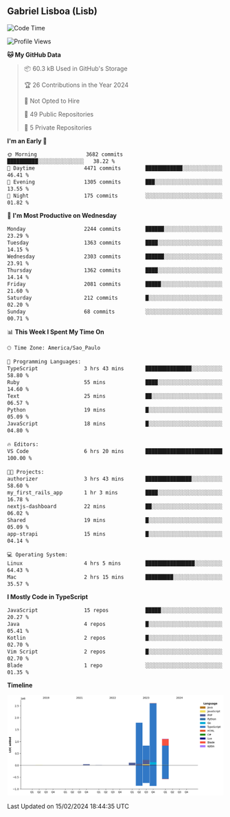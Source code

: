 ## Gabriel Lisboa (Lisb)

<!--START_SECTION:waka-->
![Code Time](http://img.shields.io/badge/Code%20Time-422%20hrs%2027%20mins-blue)

![Profile Views](http://img.shields.io/badge/Profile%20Views-17-blue)

**🐱 My GitHub Data** 

> 📦 60.3 kB Used in GitHub's Storage 
 > 
> 🏆 26 Contributions in the Year 2024
 > 
> 🚫 Not Opted to Hire
 > 
> 📜 49 Public Repositories 
 > 
> 🔑 5 Private Repositories 
 > 
**I'm an Early 🐤** 

```text
🌞 Morning                3682 commits        ██████████░░░░░░░░░░░░░░░   38.22 % 
🌆 Daytime                4471 commits        ████████████░░░░░░░░░░░░░   46.41 % 
🌃 Evening                1305 commits        ███░░░░░░░░░░░░░░░░░░░░░░   13.55 % 
🌙 Night                  175 commits         ░░░░░░░░░░░░░░░░░░░░░░░░░   01.82 % 
```
📅 **I'm Most Productive on Wednesday** 

```text
Monday                   2244 commits        ██████░░░░░░░░░░░░░░░░░░░   23.29 % 
Tuesday                  1363 commits        ████░░░░░░░░░░░░░░░░░░░░░   14.15 % 
Wednesday                2303 commits        ██████░░░░░░░░░░░░░░░░░░░   23.91 % 
Thursday                 1362 commits        ████░░░░░░░░░░░░░░░░░░░░░   14.14 % 
Friday                   2081 commits        █████░░░░░░░░░░░░░░░░░░░░   21.60 % 
Saturday                 212 commits         █░░░░░░░░░░░░░░░░░░░░░░░░   02.20 % 
Sunday                   68 commits          ░░░░░░░░░░░░░░░░░░░░░░░░░   00.71 % 
```


📊 **This Week I Spent My Time On** 

```text
🕑︎ Time Zone: America/Sao_Paulo

💬 Programming Languages: 
TypeScript               3 hrs 43 mins       ███████████████░░░░░░░░░░   58.80 % 
Ruby                     55 mins             ████░░░░░░░░░░░░░░░░░░░░░   14.60 % 
Text                     25 mins             ██░░░░░░░░░░░░░░░░░░░░░░░   06.57 % 
Python                   19 mins             █░░░░░░░░░░░░░░░░░░░░░░░░   05.09 % 
JavaScript               18 mins             █░░░░░░░░░░░░░░░░░░░░░░░░   04.80 % 

🔥 Editors: 
VS Code                  6 hrs 20 mins       █████████████████████████   100.00 % 

🐱‍💻 Projects: 
authorizer               3 hrs 43 mins       ███████████████░░░░░░░░░░   58.60 % 
my_first_rails_app       1 hr 3 mins         ████░░░░░░░░░░░░░░░░░░░░░   16.78 % 
nextjs-dashboard         22 mins             ██░░░░░░░░░░░░░░░░░░░░░░░   06.02 % 
Shared                   19 mins             █░░░░░░░░░░░░░░░░░░░░░░░░   05.09 % 
app-strapi               15 mins             █░░░░░░░░░░░░░░░░░░░░░░░░   04.14 % 

💻 Operating System: 
Linux                    4 hrs 5 mins        ████████████████░░░░░░░░░   64.43 % 
Mac                      2 hrs 15 mins       █████████░░░░░░░░░░░░░░░░   35.57 % 
```

**I Mostly Code in TypeScript** 

```text
JavaScript               15 repos            █████░░░░░░░░░░░░░░░░░░░░   20.27 % 
Java                     4 repos             █░░░░░░░░░░░░░░░░░░░░░░░░   05.41 % 
Kotlin                   2 repos             █░░░░░░░░░░░░░░░░░░░░░░░░   02.70 % 
Vim Script               2 repos             █░░░░░░░░░░░░░░░░░░░░░░░░   02.70 % 
Blade                    1 repo              ░░░░░░░░░░░░░░░░░░░░░░░░░   01.35 % 
```



**Timeline**

![Lines of Code chart](https://raw.githubusercontent.com/tenlisboa/tenlisboa/main/assets/bar_graph.png)


 Last Updated on 15/02/2024 18:44:35 UTC
<!--END_SECTION:waka-->
